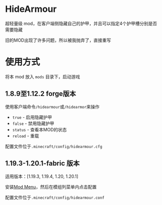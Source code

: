 # HideArmour
超轻量级 mod，在客户端侧隐藏自己的护甲，并且可以指定4个护甲槽分别是否需要隐藏

旧的MOD出现了许多问题，所以被我抛弃了，直接重写

# 使用方式
将本 mod 放入 `mods` 目录下，启动游戏

## 1.8.9至1.12.2 forge版本
使用客户端命令`/hidearmour`或`/hidearmor`来操作

- `true` - 启用隐藏护甲
- `false` - 禁用隐藏护甲
- `status` - 查看本MOD的状态
- `reload` - 重载

配置文件位于`.minecraft/config/hidearmour.cfg`

## 1.19.3-1.20.1-fabric 版本
适用版本：[1.19.3, 1.19.4, 1.20, 1.20.1]

安装[Mod Menu](https://modrinth.com/mod/modmenu)，然后在模组列菜单内点击配置

配置文件位于`.minecraft/config/hidearmour.conf`
